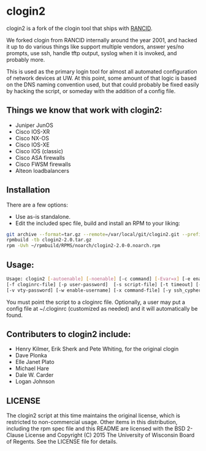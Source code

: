 # clogin2

clogin2 is a fork of the clogin tool that ships with [RANCID](http://www.shrubbery.net/rancid/).

We forked clogin from RANCID internally around the year 2001, and hacked it up to do various things like support multiple vendors, answer yes/no prompts, use ssh, handle tftp output, syslog when it is invoked, and probably more.  

This is used as the primary login tool for almost all automated configuration of network devices at UW.  At this point, some amount of that logic is based on the DNS naming convention used, but that could probably be fixed easily by hacking the script, or someday with the addition of a config file.

## Things we know that work with clogin2:
* Juniper JunOS
* Cisco IOS-XR
* Cisco NX-OS
* Cisco IOS-XE
* Cisco IOS (classic)
* Cisco ASA firewalls
* Cisco FWSM firewalls
* Alteon loadbalancers

## Installation
There are a few options: 
* Use as-is standalone.
* Edit the included spec file, build and install an RPM to your liking:
```bash
git archive --format=tar.gz --remote=/var/local/git/clogin2.git --prefix=clogin2-2.0/ v2.0rc1 -o clogin2-2.0.tar.gz
rpmbuild -tb clogin2-2.0.tar.gz
rpm -Uvh ~/rpmbuild/RPMS/noarch/clogin2-2.0-0.noarch.rpm
```

## Usage:
```bash
Usage: clogin2 [-autoenable] [-noenable] [-c command] [-Evar=x] [-e enable-password] 
[-f cloginrc-file] [-p user-password]  [-s script-file] [-t timeout] [-u username]  
[-v vty-password] [-w enable-username] [-x command-file] [-y ssh_cypher_type] router [router...]
```

You must point the script to a cloginrc file.  Optionally, a user may put a config file at ~/.cloginrc (customized as needed) and it will automatically be found.


## Contributers to clogin2 include:
* Henry Kilmer, Erik Sherk and Pete Whiting, for the original clogin
* Dave Plonka
* Elle Janet Plato
* Michael Hare
* Dale W. Carder
* Logan Johnson

## LICENSE
The clogin2 script at this time maintains the original license, which is restricted to non-commercial usage.  Other items in this distribution, including the rpm spec file and this README are licensed with the BSD 2-Clause License and Copyright (C) 2015 The University of Wisconsin Board of Regents.  See the LICENSE file for details.


